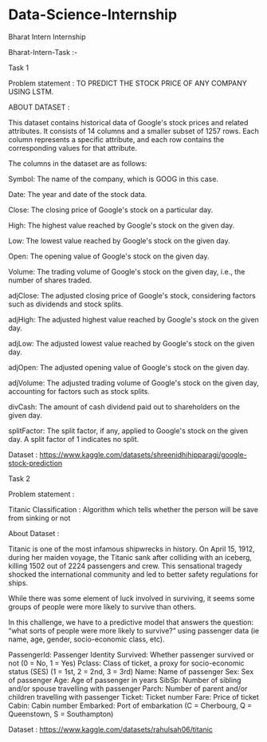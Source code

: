 # Data-Science-Internship
Bharat Intern Internship

Bharat-Intern-Task :-

Task 1

Problem statement : TO PREDICT THE STOCK PRICE OF ANY COMPANY USING LSTM.

ABOUT DATASET :

This dataset contains historical data of Google's stock prices and related attributes. It consists of 14 columns and a smaller subset of 1257 rows. Each column represents a specific attribute, and each row contains the corresponding values for that attribute.

The columns in the dataset are as follows:

Symbol: The name of the company, which is GOOG in this case.

Date: The year and date of the stock data.

Close: The closing price of Google's stock on a particular day.

High: The highest value reached by Google's stock on the given day.

Low: The lowest value reached by Google's stock on the given day.

Open: The opening value of Google's stock on the given day.

Volume: The trading volume of Google's stock on the given day, i.e., the number of shares traded.

adjClose: The adjusted closing price of Google's stock, considering factors such as dividends and stock splits.

adjHigh: The adjusted highest value reached by Google's stock on the given day.

adjLow: The adjusted lowest value reached by Google's stock on the given day.

adjOpen: The adjusted opening value of Google's stock on the given day.

adjVolume: The adjusted trading volume of Google's stock on the given day, accounting for factors such as stock splits.

divCash: The amount of cash dividend paid out to shareholders on the given day.

splitFactor: The split factor, if any, applied to Google's stock on the given day. A split factor of 1 indicates no split.

Dataset : https://www.kaggle.com/datasets/shreenidhihipparagi/google-stock-prediction







Task 2

Problem statement :

Titanic Classification :  Algorithm which tells whether the person will be save from sinking or not

About Dataset :

Titanic is one of the most infamous shipwrecks in history. On April 15, 1912, during her maiden voyage, the Titanic sank after colliding with an iceberg, killing 1502 out of 2224 passengers and crew. This sensational tragedy shocked the international community and led to better safety regulations for ships.

While there was some element of luck involved in surviving, it seems some groups of people were more likely to survive than others.

In this challenge, we have to a predictive model that answers the question: “what sorts of people were more likely to survive?” using passenger data (ie name, age, gender, socio-economic class, etc).

PassengerId: Passenger Identity Survived: Whether passenger survived or not (0 = No, 1 = Yes) Pclass: Class of ticket, a proxy for socio-economic status (SES) (1 = 1st, 2 = 2nd, 3 = 3rd) Name: Name of passenger Sex: Sex of passenger Age: Age of passenger in years SibSp: Number of sibling and/or spouse travelling with passenger Parch: Number of parent and/or children travelling with passenger Ticket: Ticket number Fare: Price of ticket Cabin: Cabin number Embarked: Port of embarkation (C = Cherbourg, Q = Queenstown, S = Southampton)


Dataset : https://www.kaggle.com/datasets/rahulsah06/titanic

